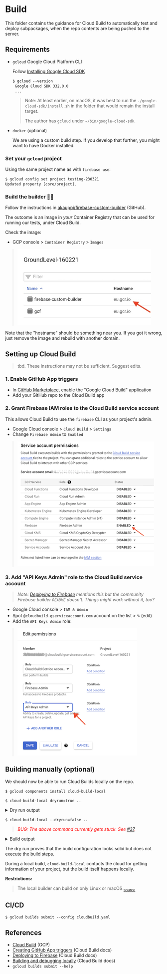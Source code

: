 # Build

This folder contains the guidance for Cloud Build to automatically test and deploy subpackages, when the repo contents are being pushed to the server.

<!-- tbd. explain more -->


## Requirements

- `gcloud` Google Cloud Platform CLI

   Follow [Installing Google Cloud SDK](https://cloud.google.com/sdk/docs/install)

   ```
   $ gcloud --version
	Google Cloud SDK 332.0.0
	...
   ```

	>Note: At least earlier, on macOS, it was best to run the `./google-cloud-sdk/install.sh` in the folder that would remain the install target. 
	>
	>The author has `gcloud` under `~/bin/google-cloud-sdk`.

- `docker` (optional)

   We are using a custom build step. If you develop that further, you might want to have Docker installed.
   
### Set your `gcloud` project

Using the same project name as with `firebase use`:

```
$ gcloud config set project testing-230321
Updated property [core/project].
```

### Build the builder 👷👷

Follow the instructions in [akauppi/firebase-custom-builder](https://github.com/akauppi/firebase-custom-builder) (GitHub).

The outcome is an image in *your* Container Registry that can be used for running our tests, under Cloud Build.

Check the image: 

- GCP console > `Container Registry` > `Images`

>![](.images/cr-images-hostname.png)

Note that the "hostname" should be something near you. If you got it wrong, just remove the image and rebuild with another domain.


## Setting up Cloud Build

>tbd. These instructions may not be sufficient. Suggest edits.


### 1. Enable GitHub App triggers

- In [GitHub Marketplace](https://github.com/marketplace), enable the "Google Cloud Build" application
- Add your GitHub repo to the Cloud Build app

### 2. Grant Firebase IAM roles to the Cloud Build service account

This allows Cloud Build to use the `firebase` CLI as your project's admin.

- Google Cloud console > `Cloud Build` > `Settings`
- Change `Firebase Admin` to `Enabled`

>![](.images/firebase-admin-enabled.png)


### 3. Add "API Keys Admin" role to the Cloud Build service account

>*Note: [Deploying to Firebase](https://cloud.google.com/build/docs/deploying-builds/deploy-firebase) mentions this but the community Firebase builder `README` doesn't. Things might work without it, too?*

- Google Cloud console > `IAM & Admin`
- Spot `@cloudbuild.gserviceaccount.com` account on the list > <font size="+1.5">`✎`</font> (edit)
- Add the `API Keys Admin` role:

>![](.images/add-api-keys-admin.png)


## Building manually (optional)

We should now be able to run Cloud Builds locally on the repo.

```
$ gcloud components install cloud-build-local
```

```
$ cloud-build-local dryrun=true ..
```

<details>
<summary>Dry run output</summary>

```
$ cloud-build-local ..
2021/03/24 10:33:55 RUNNER - [docker ps -a -q --filter name=step_[0-9]+|cloudbuild_|metadata]
2021/03/24 10:33:55 RUNNER - [docker network ls -q --filter name=cloudbuild]
2021/03/24 10:33:55 RUNNER - [docker volume ls -q --filter name=homevol|cloudbuild_]
2021/03/24 10:33:57 Build id = localbuild_b29c87e8-e15a-4e8c-85cc-e85256dc94e6
2021/03/24 10:33:57 RUNNER - [docker volume create --name homevol]
2021/03/24 10:33:57 status changed to "BUILD"
BUILD
2021/03/24 10:33:57 RUNNER - [docker inspect eu.gcr.io/groundlevel-160221/firebase-custom-builder]
: Already have image: eu.gcr.io/groundlevel-160221/firebase-custom-builder
2021/03/24 10:33:57 RUNNER - [docker run --rm --name step_0 --volume /var/run/docker.sock:/var/run/docker.sock --privileged --volume cloudbuild_vol_a42441e7-7d53-4971-afdd-9f75bbb59f5f:/workspace --workdir /workspace/packages/backend --volume homevol:/builder/home --env HOME=/builder/home --network cloudbuild --volume /tmp/step-0/:/builder/outputs --env BUILDER_OUTPUT=/builder/outputs --entrypoint bash eu.gcr.io/groundlevel-160221/firebase-custom-builder -c npm install
npm test
npm run deploy
]
2021/03/24 10:33:57 Step  finished
2021/03/24 10:33:57 RUNNER - [docker rm -f step_0]
2021/03/24 10:33:57 status changed to "DONE"
DONE
2021/03/24 10:33:57 RUNNER - [docker volume rm homevol]
2021/03/24 10:33:57 Warning: this was a dry run; add --dryrun=false if you want to run the build locally.
```
</details>

```
$ cloud-build-local --dryrun=false ..
```

>*<font color=red>BUG: The above command currently gets stuck. See [#37](https://github.com/akauppi/GroundLevel-firebase-es/issues/37).</font>*

<details>
<summary>Build output</summary>

```
... tbd...
```
</details>

The dry run proves that the build configuration looks solid but does not execute the build steps.

During a local build, `cloud-build-local` contacts the cloud for getting 
information of your project, but the build itself happens locally. 

**Restrictions:**

>The local builder can build on only Linux or macOS.<sub>[source](https://cloud.google.com/build/docs/build-debug-locally#restrictions_and_limitations)</sub>



## CI/CD

```
$ gcloud builds submit --config cloudbuild.yaml
```

## References

- [Cloud Build](https://cloud.google.com/build/) (GCP)
- [Creating GitHub App triggers](https://cloud.google.com/build/docs/automating-builds/create-github-app-triggers) (Cloud Build docs)
- [Deploying to Firebase](https://cloud.google.com/build/docs/deploying-builds/deploy-firebase) (Cloud Build docs)
- [Building and debugging locally](https://cloud.google.com/build/docs/build-debug-locally) (Cloud Build docs)
- `gcloud builds submit --help`


